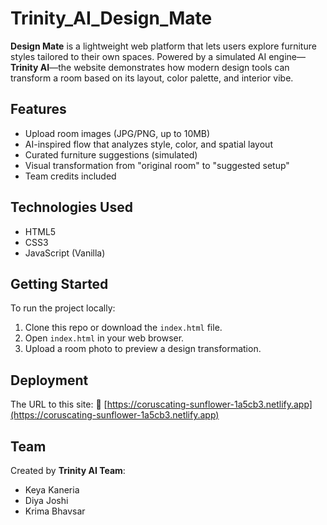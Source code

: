 # Trinity_AI_Design_Mate

**Design Mate** is a lightweight web platform that lets users explore furniture styles tailored to their own spaces. Powered by a simulated AI engine—**Trinity AI**—the website demonstrates how modern design tools can transform a room based on its layout, color palette, and interior vibe.

##  Features

-  Upload room images (JPG/PNG, up to 10MB)
-  AI-inspired flow that analyzes style, color, and spatial layout
-  Curated furniture suggestions (simulated)
-  Visual transformation from "original room" to "suggested setup"
-  Team credits included

##  Technologies Used

- HTML5
- CSS3
- JavaScript (Vanilla)

##  Getting Started

To run the project locally:

1. Clone this repo or download the `index.html` file.
2. Open `index.html` in your web browser.
3. Upload a room photo to preview a design transformation.

##  Deployment

The URL to this site: 
🔗 [https://coruscating-sunflower-1a5cb3.netlify.app](https://coruscating-sunflower-1a5cb3.netlify.app)

## Team

Created by **Trinity AI Team**:
- Keya Kaneria
- Diya Joshi
- Krima Bhavsar









